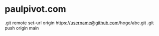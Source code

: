 # paulpivot.com

.git remote set-url origin https://username@github.com/hoge/abc.git
.git push origin main